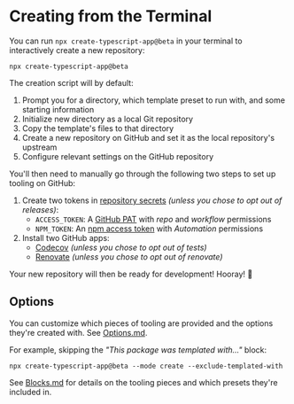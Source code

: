 # Creating from the Terminal

You can run `npx create-typescript-app@beta` in your terminal to interactively create a new repository:

```shell
npx create-typescript-app@beta
```

The creation script will by default:

1. Prompt you for a directory, which template preset to run with, and some starting information
2. Initialize new directory as a local Git repository
3. Copy the template's files to that directory
4. Create a new repository on GitHub and set it as the local repository's upstream
5. Configure relevant settings on the GitHub repository

You'll then need to manually go through the following two steps to set up tooling on GitHub:

1. Create two tokens in [repository secrets](https://docs.github.com/en/actions/security-guides/encrypted-secrets) _(unless you chose to opt out of releases)_:
   - `ACCESS_TOKEN`: A [GitHub PAT](https://github.com/settings/tokens/new) with _repo_ and _workflow_ permissions
   - `NPM_TOKEN`: An [npm access token](https://docs.npmjs.com/creating-and-viewing-access-tokens/) with _Automation_ permissions
2. Install two GitHub apps:
   - [Codecov](https://github.com/marketplace/codecov) _(unless you chose to opt out of tests)_
   - [Renovate](https://github.com/marketplace/renovate) _(unless you chose to opt out of renovate)_

Your new repository will then be ready for development!
Hooray! 🥳

## Options

You can customize which pieces of tooling are provided and the options they're created with.
See [Options.md](./Options.md).

For example, skipping the _"This package was templated with..."_ block:

```shell
npx create-typescript-app@beta --mode create --exclude-templated-with
```

See [Blocks.md](./Blocks.md) for details on the tooling pieces and which presets they're included in.
